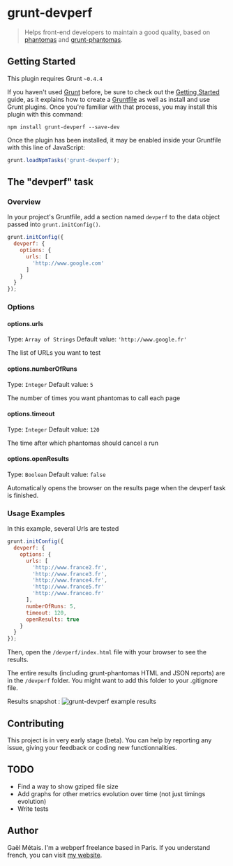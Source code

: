 # grunt-devperf

> Helps front-end developers to maintain a good quality, based on [phantomas](https://github.com/macbre/phantomas) and [grunt-phantomas](https://github.com/stefanjudis/grunt-phantomas).

## Getting Started
This plugin requires Grunt `~0.4.4`

If you haven't used [Grunt](http://gruntjs.com/) before, be sure to check out the [Getting Started](http://gruntjs.com/getting-started) guide, as it explains how to create a [Gruntfile](http://gruntjs.com/sample-gruntfile) as well as install and use Grunt plugins. Once you're familiar with that process, you may install this plugin with this command:

```shell
npm install grunt-devperf --save-dev
```

Once the plugin has been installed, it may be enabled inside your Gruntfile with this line of JavaScript:

```js
grunt.loadNpmTasks('grunt-devperf');
```

## The "devperf" task

### Overview
In your project's Gruntfile, add a section named `devperf` to the data object passed into `grunt.initConfig()`.

```js
grunt.initConfig({
  devperf: {
    options: {
      urls: [
        'http://www.google.com'
      ]
    }
  }
});
```

### Options

#### options.urls
Type: `Array of Strings`
Default value: `'http://www.google.fr'`

The list of URLs you want to test

#### options.numberOfRuns
Type: `Integer`
Default value: `5`

The number of times you want phantomas to call each page

#### options.timeout
Type: `Integer`
Default value: `120`

The time after which phantomas should cancel a run

#### options.openResults
Type: `Boolean`
Default value: `false`

Automatically opens the browser on the results page when the devperf task is finished.


### Usage Examples

In this example, several Urls are tested

```js
grunt.initConfig({
  devperf: {
    options: {
      urls: [
        'http://www.france2.fr',
        'http://www.france3.fr',
        'http://www.france4.fr',
        'http://www.france5.fr'
        'http://www.franceo.fr'
      ],
      numberOfRuns: 5,
      timeout: 120,
      openResults: true
    }
  }
});
```
Then, open the `/devperf/index.html` file with your browser to see the results.

The entire results (including grunt-phantomas HTML and JSON reports) are in the `/devperf` folder.
You might want to add this folder to your .gitignore file.


Results snapshot :
![grunt-devperf example results](https://raw.github.com/gmetais/grunt-devperf/master/demo/img/results.png)

## Contributing
This project is in very early stage (beta). You can help by reporting any issue, giving your feedback or coding new functionnalities.

## TODO
- Find a way to show gziped file size
- Add graphs for other metrics evolution over time (not just timings evolution)
- Write tests

## Author
Gaël Métais. I'm a webperf freelance based in Paris.
If you understand french, you can visit [my website](http://www.gaelmetais.com).
